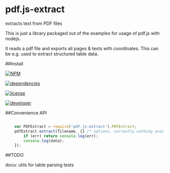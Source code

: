 # pdf.js-extract

extracts text from PDF files

This is just a library packaged out of the examples for usage of pdf.js with nodejs.

It reads a pdf file and exports all pages & texts with coordinates. This can be e.g. used to extract structured table data.

##Install

[![NPM](https://nodei.co/npm/pdf.js-extract.png?downloads=true&downloadRank=true&stars=true)](https://nodei.co/npm/pdf.js-extract/)

[![dependencies](https://img.shields.io/david/ffalt/pdf.js-extract.svg)](https://www.npmjs.com/package/pdf.js-extract)

[![license](https://img.shields.io/npm/l/pdf.js-extract.svg)](http://opensource.org/licenses/MIT)

[![developer](https://img.shields.io/badge/developer-awesome-brightgreen.svg)](https://github.com/ffalt/pdf.js-extract)

##Convenience API

```javascript

    var PDFExtract = require('pdf.js-extract').PDFExtract;
	pdfExtract.extract(filename, {} /* options, currently nothing available*/, function (err, data) {
		if (err) return console.log(err);
		console.log(data);
	});


```

##TODO

docu: utils for table parsing
tests